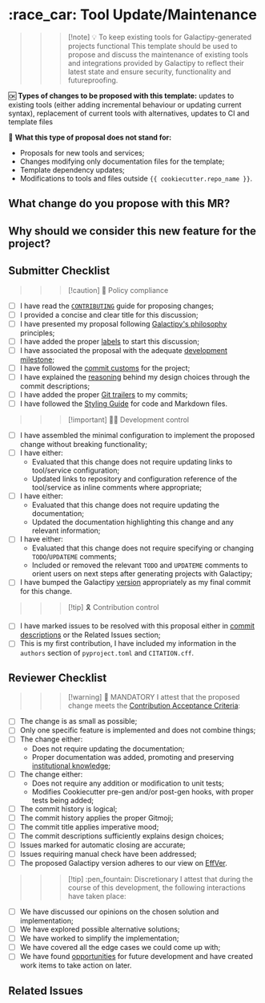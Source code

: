 # :race_car: Tool Update/Maintenance

>>> [!note] :bulb: To keep existing tools for Galactipy-generated projects functional
This template should be used to propose and discuss the maintenance of existing tools and integrations provided by Galactipy to reflect their latest state and ensure security, functionality and futureproofing.

:ok: **Types of changes to be proposed with this template:** updates to existing tools (either adding incremental behaviour or updating current syntax), replacement of current tools with alternatives, updates to CI and template files

:no_good: **What this type of proposal does not stand for:**

- Proposals for new tools and services;
- Changes modifying only documentation files for the template;
- Template dependency updates;
- Modifications to tools and files outside `{{ cookiecutter.repo_name }}`.
>>>

## What change do you propose with this MR?

<!-- Describe WHAT your proposal refers to, with as much detail as possible -->

## Why should we consider this new feature for the project?

<!--
  Defend the reasons why this improvement is important moving forward
  What is the motivation for updating the existing tool in question?
  What benefits does it bring and to whom?
  What would be considered a successful outcome for this development from your perspective?

  Feel free to bring some of your personal experience as a Galactipy user to let us understand the circumstances that led to this proposal
-->

## Submitter Checklist

<!-- Mark complying items as they are delivered -->

>>> [!caution] :scroll: Policy compliance

- [ ] I have read the [`CONTRIBUTING`][1] guide for proposing changes;
- [ ] I provided a concise and clear title for this discussion;
- [ ] I have presented my proposal following [Galactipy's philosophy][2] principles;
- [ ] I have added the proper [labels][3] to start this discussion;
- [ ] I have associated the proposal with the adequate [development milestone][4];
- [ ] I have followed the [commit customs][5] for the project;
- [ ] I have explained the [reasoning][6] behind my design choices through the commit descriptions;
- [ ] I have added the proper [Git trailers][7] to my commits;
- [ ] I have followed the [Styling Guide][8] for code and Markdown files.
>>>

>>> [!important] :technologist: Development control

- [ ] I have assembled the minimal configuration to implement the proposed change without breaking functionality;
- [ ] I have either:
  - Evaluated that this change does not require updating links to tool/service configuration;
  - Updated links to repository and configuration reference of the tool/service as inline comments where appropriate;
- [ ] I have either:
  - Evaluated that this change does not require updating the documentation;
  - Updated the documentation highlighting this change and any relevant information;
- [ ] I have either:
  - Evaluated that this change does not require specifying or changing `TODO`/`UPDATEME` comments;
  - Included or removed the relevant `TODO` and `UPDATEME` comments to orient users on next steps after generating projects with Galactipy;
- [ ] I have bumped the Galactipy [version][9] appropriately as my final commit for this change.
>>>

>>> [!tip] :reminder_ribbon: Contribution control

- [ ] I have marked issues to be resolved with this proposal either in [commit descriptions][10] or the Related Issues section;
- [ ] This is my first contribution, I have included my information in the `authors` section of `pyproject.toml` and `CITATION.cff`.
>>>

[1]: https://gitlab.com/galactipy/galactipy/-/blob/master/CONTRIBUTING.md#speaking_head-proposing-changes-as-a-developer
[2]: https://gitlab.com/galactipy/galactipy/-/blob/master/CONTRIBUTING.md#book-our-philosophy
[3]: https://gitlab.com/galactipy/galactipy/-/labels
[4]: https://gitlab.com/galactipy/galactipy/-/milestones
[5]: https://gitlab.com/galactipy/galactipy/-/blob/master/CONTRIBUTING.md#commit-customs
[6]: https://gitlab.com/galactipy/galactipy/-/blob/master/CONTRIBUTING.md#say-why-not-just-what
[7]: https://gitlab.com/galactipy/galactipy/-/blob/master/CONTRIBUTING.md#git-trailers
[8]: https://gitlab.com/galactipy/galactipy/-/blob/master/CONTRIBUTING.md#styling
[9]: https://gitlab.com/galactipy/galactipy/-/blob/master/CONTRIBUTING.md#versioning-customs
[10]: https://docs.gitlab.com/user/project/issues/managing_issues/#closing-issues-automatically

## Reviewer Checklist

>>> [!warning] :passport_control: MANDATORY
I attest that the proposed change meets the [Contribution Acceptance Criteria][11]:

- [ ] The change is as small as possible;
- [ ] Only one specific feature is implemented and does not combine things;
- [ ] The change either:
  - Does not require updating the documentation;
  - Proper documentation was added, promoting and preserving [institutional knowledge][12];
- [ ] The change either:
  - Does not require any addition or modification to unit tests;
  - Modifies Cookiecutter pre-gen and/or post-gen hooks, with proper tests being added;
- [ ] The commit history is logical;
- [ ] The commit history applies the proper Gitmoji;
- [ ] The commit title applies imperative mood;
- [ ] The commit descriptions sufficiently explains design choices;
- [ ] Issues marked for automatic closing are accurate;
- [ ] Issues requiring manual check have been addressed;
- [ ] The proposed Galactipy version adheres to our view on [EffVer][9].
>>>

>>> [!tip] :pen_fountain: Discretionary
I attest that during the course of this development, the following interactions have taken place:

- [ ] We have discussed our opinions on the chosen solution and implementation;
- [ ] We have explored possible alternative solutions;
- [ ] We have worked to simplify the implementation;
- [ ] We have covered all the edge cases we could come up with;
- [ ] We have found [opportunities][13] for future development and have created work items to take action on later.
>>>

[11]: https://gitlab.com/galactipy/galactipy/-/blob/master/CONTRIBUTING.md#contribution-acceptance-criteria
[12]: https://www.teachfloor.com/elearning-glossary/institutional-knowledge
[13]: https://gitlab.com/galactipy/galactipy/-/blob/master/CONTRIBUTING.md#sharing-insights-drives-progress

## Related Issues
